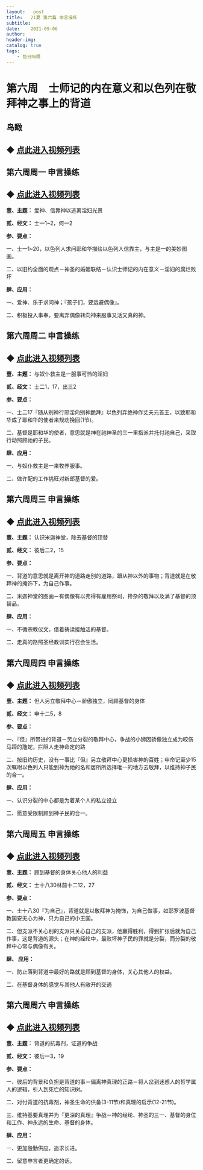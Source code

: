```yaml
---
layout:   post
title:   21夏 第六篇 申言操练
subtitle:  
date:    2021-09-06
author:   
header-img: 
catalog: true
tags:
    - 每日吗哪
---
```


# 第六周　士师记的内在意义和以色列在敬拜神之事上的背道

## 鸟瞰

## ◆ [点此进入视频列表](https://dull-carver-268.notion.site/aa537a69f7914add9721340b3a2a9e5b)

##  第六周周一 申言操练

## ◆ [点此进入视频列表](https://dull-carver-268.notion.site/aa537a69f7914add9721340b3a2a9e5b)

**壹、主题：** 爱神、信靠神以逃离淫妇光景

**贰、经文：** 士一1~2，何一2

**参、要点：**

一、士一1~20，以色列人求问耶和华描绘以色列人信靠主，与主是一的美妙图画。

二、以旧约全面的观点－神圣的婚姻联结－认识士师记的内在意义－淫妇的腐烂败坏

 **肆、应用：**

一、爱神、乐于求问神；『孩子们，要远避偶像』。

二、积极投入事奉，要离弃偶像转向神来服事又活又真的神。

##  第六周周二 申言操练

## ◆ [点此进入视频列表](https://dull-carver-268.notion.site/aa537a69f7914add9721340b3a2a9e5b)

**壹、主题：** 与奴仆救主是一服事可怜的淫妇

**贰、经文：** 士二1，17，出三2

**参、要点：**

一、士二17『随从别神行邪淫向别神跪拜』以色列弃绝神作丈夫元首王，以致耶和华成了耶和华的使者来规劝挽回(1节)。

二、基督是耶和华的使者，意思就是神在祂神圣的三一里指派并托付祂自己，采取行动照顾祂的子民。

 **肆、应用：**

一、与奴仆救主是一来牧养服事。

二、做许配的工作挑旺对新郎基督的爱。

##  第六周周三 申言操练

## ◆ [点此进入视频列表](https://dull-carver-268.notion.site/aa537a69f7914add9721340b3a2a9e5b)

**壹、主题：** 认识米迦神堂，除去基督的顶替

**贰、经文：** 彼后二2，15

**参、要点：**

一、背道的意思就是离开神的道路走别的道路，跟从神以外的事物；背道就是在敬拜神的掩饰下，为自己作事。

二、米迦神堂的图画－有偶像有以弗得有雇用祭司，搀杂的敬拜以及满了基督的顶替品。

 **肆、应用：**

一、不循宗教仪文，借着祷读接触活的基督。

二、走真的路照圣经教训实行召会生活。

##  第六周周四 申言操练

## ◆ [点此进入视频列表](https://dull-carver-268.notion.site/aa537a69f7914add9721340b3a2a9e5b)

**壹、主题：** 但人另立敬拜中心－骄傲独立，罔顾基督的身体

**贰、经文：** 申十二5，8

**参、要点：**

一、『但』所带进的背道－另立分裂的敬拜中心，争战的小狮因骄傲独立成为咬伤马蹄的虺蛇，拦阻人走神命定的路

二、按旧约历史，没有一事比『但』另立敬拜中心更损害神的百姓；申命记至少15次嘱咐以色列人只能到神为祂的名和居所所选择唯一的地方去敬拜，以维持神子民的合一。

 **肆、应用：**

一、认识分裂的中心都是为着某个人的私立设立

二、愿意受限制顾到神子民的合一。

##  第六周周五 申言操练

## ◆ [点此进入视频列表](https://dull-carver-268.notion.site/aa537a69f7914add9721340b3a2a9e5b)

**壹、主题：** 顾到基督的身体关心他人的利益

**贰、经文：** 士十八30林前十二12，27

**参、要点：**

一、士十八30『为自己』，背道就是以敬拜神为掩饰，为自己做事，如耶罗波基督教国安无心为神，只为自己的小王国。

二、但支派不关心别的支派只关心自己的支派，他赢得胜利，得到扩张后就为自己作事，这是背道的源头；在神的经纶中，最败坏神子民的罪就是分裂，而分裂的敬拜中心常与偶像有关。

**肆、 应用：**

一、防止落到背道中最好的路就是顾到基督的身体，关心其他人的权益。

二、在基督身体的感觉与其他人有敞开的交通

##  第六周周六 申言操练

## ◆ [点此进入视频列表](https://dull-carver-268.notion.site/aa537a69f7914add9721340b3a2a9e5b)

**壹、主题：** 背道的抗毒剂，证道的争战

**贰、经文：** 彼后一3，19

**参、要点：**

一、彼后的背景和负担是背道的事－偏离神真理的正路－将人岔到迷惑人的哲学属人的逻辑，引人到死亡的知识树。

二、对付背道的抗毒剂，神圣生命的供备(3-11节)和真理的启示(12-21节)。

三、维持基要真理并为『更深的真理』争战－神的经纶、神圣的三一、基督的身位和工作、神永远的生命、基督的身体。

 **肆、应用：**

一、更加殷勤供应，追求长进。

二、留意申言者更确定的话。